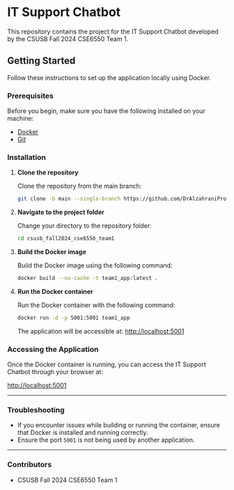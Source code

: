 # IT Support Chatbot

This repository contains the project for the IT Support Chatbot developed by the CSUSB Fall 2024 CSE6550 Team 1.

## Getting Started

Follow these instructions to set up the application locally using Docker.

### Prerequisites

Before you begin, make sure you have the following installed on your machine:

- [Docker](https://www.docker.com/get-started)
- [Git](https://git-scm.com/downloads)

### Installation

1. **Clone the repository**

   Clone the repository from the main branch:

   ```bash
   git clone -b main --single-branch https://github.com/DrAlzahraniProjects/csusb_fall2024_cse6550_team1.git
   ```

2. **Navigate to the project folder**

   Change your directory to the repository folder:

   ```bash
   cd csusb_fall2024_cse6550_team1
   ```

3. **Build the Docker image**

   Build the Docker image using the following command:

   ```bash
   docker build --no-cache -t team1_app:latest .
   ```

4. **Run the Docker container**

   Run the Docker container with the following command:

   ```bash
   docker run -d -p 5001:5001 team1_app
   ```

   The application will be accessible at: [http://localhost:5001](http://localhost:5001)

### Accessing the Application

Once the Docker container is running, you can access the IT Support Chatbot through your browser at:

[http://localhost:5001](http://localhost:5001)

---

### Troubleshooting

- If you encounter issues while building or running the container, ensure that Docker is installed and running correctly.
- Ensure the port `5001` is not being used by another application.

---

### Contributors

- CSUSB Fall 2024 CSE6550 Team 1

